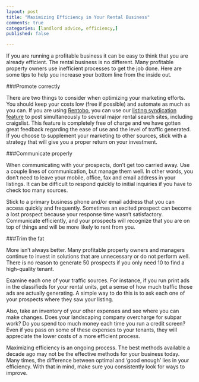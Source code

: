 ```yaml
---
layout: post
title: "Maximizing Efficiency in Your Rental Business"
comments: true
categories: [landlord advice, efficiency,]
published: false

---
```


If you are running a profitable business it can be easy to think that you are already efficient. The rental business is no different. Many profitable property owners use inefficient processes to get the job done. Here are some tips to help you increase your bottom line from the inside out.

###Promote correctly

There are two things to consider when optimizing your marketing efforts. You should keep your costs low (free if possible) and automate as much as you can. If you are using [Rentobo](http://www.rentobo.com), you can use our [listing syndication feature](http://www.rentobo.com/benefits#exposure) to post simultaneously to several major rental search sites, including craigslist. This feature is completely free of charge and we have gotten great feedback regarding the ease of use and the level of traffic generated. If you choose to supplement your marketing to other sources, stick with a strategy that will give you a proper return on your investment.

###Communicate properly

When communicating with your prospects, don’t get too carried away. Use a couple lines of communication, but manage them well. In other words, you don’t need to leave your mobile, office, fax and email address in your listings. It can be difficult to respond quickly to initial inquiries if you have to check too many sources. 

Stick to a primary business phone and/or email address that you can access quickly and frequently. Sometimes an excited prospect can become a lost prospect because your response time wasn’t satisfactory. Communicate efficiently, and your prospects will recognize that you are on top of things and will be more likely to rent from you.

###Trim the fat

More isn’t always better. Many profitable property owners and managers continue to invest in solutions that are unnecessary or do not perform well. There is no reason to generate 50 prospects if you only need 10 to find a high-quality tenant.

Examine each one of your traffic sources. For instance, if you run print ads in the classifieds for your rental units, get a sense of how much traffic those ads are actually generating. A simple way to do this is to ask each one of your prospects where they saw your listing. 

Also, take an inventory of your other expenses and see where you can make changes. Does your landscaping company overcharge for subpar work? Do you spend too much money each time you run a credit screen? Even if you pass on some of these expenses to your tenants, they will appreciate the lower costs of a more efficient process.

Maximizing efficiency is an ongoing process. The best methods available a decade ago may not be the effective methods for your business today. Many times, the difference between optimal and ‘good enough’ lies in your efficiency. With that in mind, make sure you consistently look for ways to improve.